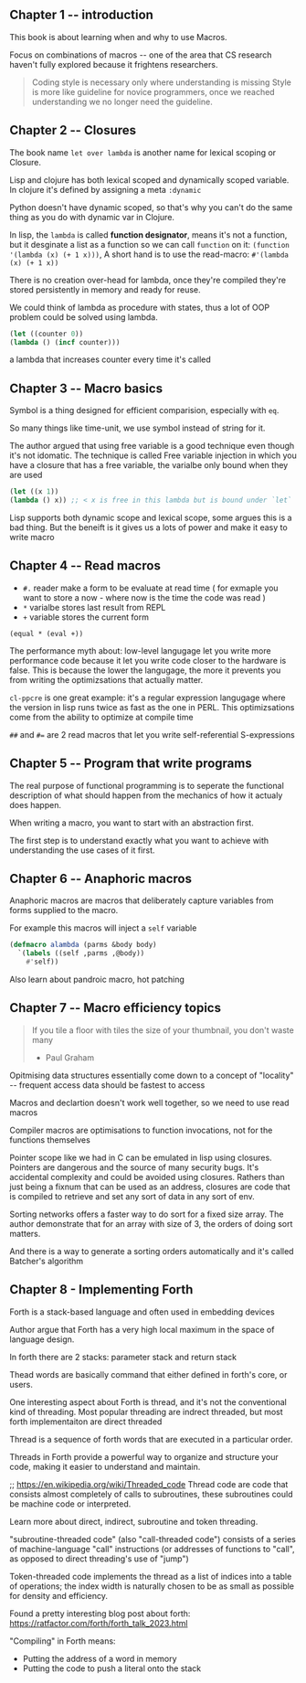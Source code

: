 ## Chapter 1 -- introduction

This book is about learning when and why to use Macros.

Focus on combinations of macros -- one of the area that CS research haven't fully explored because it frightens researchers.

> Coding style is necessary only where understanding is missing
Style is more like guideline for novice programmers, once we reached understanding we no longer need the guideline.

## Chapter 2 -- Closures

The book name `let over lambda` is another name for lexical scoping or Closure.

Lisp and clojure has both lexical scoped and dynamically scoped variable.
In clojure it's defined by assigning a meta `:dynamic`

Python doesn't have dynamic scoped, so that's why you can't do the same thing as you do with dynamic var in Clojure.

In lisp, the `lambda` is called __function designator__, means it's not a function,
but it desginate a list as a function so we can call `function` on it: `(function '(lambda (x) (+ 1 x)))`,
A short hand is to use the read-macro: `#'(lambda (x) (+ 1 x))`

There is no creation over-head for lambda, once they're compiled they're stored persistently in memory and ready for reuse.

We could think of lambda as procedure with states, thus a lot of OOP problem could be solved using lambda.

```lisp
(let ((counter 0))
(lambda () (incf counter)))
```
a lambda that increases counter every time it's called

## Chapter 3 -- Macro basics

Symbol is a thing designed for efficient comparision, especially with `eq`.

So many things like time-unit, we use symbol instead of string for it.

The author argued that using free variable is a good technique even though it's not idomatic.
The technique is called Free variable injection in which you have a closure that has a free variable, the varialbe only bound
when they are used

```lisp
(let ((x 1))
(lambda () x)) ;; < x is free in this lambda but is bound under `let`
```

Lisp supports both dynamic scope and lexical scope, some argues this is a bad thing. But the beneift is it gives us a lots of power and make it easy to write macro

## Chapter 4 -- Read macros
- `#.` reader make a form to be evaluate at read time ( for exmaple you want to store a now - where now is the time the code was read )
- `*` varialbe stores last result from REPL
- `+` variable stores the current form

`(equal * (eval +))`

The performance myth about: low-level langugage let you write more performance code because it let you write code closer to the hardware is false.
This is because the lower the langugage, the more it prevents you from writing the optimizsations that actually matter.

`cl-ppcre` is one great example: it's a regular expression langugage where the version in lisp runs twice as fast as the one in PERL.
This optimizsations come from the ability to optimize at compile time

`##` and `#=` are 2 read macros that let you write self-referential S-expressions

## Chapter 5 -- Program that write programs

The real purpose of functional programming is to seperate the functional description of what should happen from the mechanics of how it actualy does happen.

When writing a macro, you want to start with an abstraction first.

The first step is to understand exactly what you want to achieve with understanding the use cases of it first.

## Chapter 6 -- Anaphoric macros

Anaphoric macros are macros that deliberately capture variables from forms supplied to the macro.

For example this macros will inject a `self` variable
```lisp
(defmacro alambda (parms &body body)
  `(labels ((self ,parms ,@body))
    #'self))
```

Also learn about pandroic macro, hot patching

## Chapter 7 -- Macro efficiency topics
> If you tile a floor with tiles the size of your thumbnail, you don't waste many
> - Paul Graham

Opitmising data structures essentially come down to a concept of "locality" -- frequent access data should be fastest to access

Macros and declartion doesn't work well together, so we need to use read macros

Compiler macros are optimisations to function invocations, not for the functions themselves

Pointer scope like we had in C can be emulated in lisp using closures.
Pointers are dangerous and the source of many security bugs. It's accidental complexity and could be avoided using closures.
Rathers than just being a fixnum that can be used as an address, closures are code that is compiled to retrieve and set any sort of data in any sort of env.


Sorting networks offers a faster way to do sort for a fixed size array.
The author demonstrate that for an array with size of 3, the orders of doing sort matters.

And there is a way to generate a sorting orders automatically and it's called Batcher's algorithm

## Chapter 8 - Implementing Forth

Forth is a stack-based language and often used in embedding devices

Author argue that Forth has a very high local maximum in the space of language design.

In forth there are 2 stacks: parameter stack and return stack

Thead words are basically command that either defined in forth's core, or users.

One interesting aspect about Forth is thread, and it's not the conventional kind of threading.
Most popular threading are indrect threaded, but most forth implementaiton are direct threaded

Thread is a sequence of forth words that are executed in a particular order.

Threads in Forth provide a powerful way to organize and structure your code, making it easier to understand and maintain.

;; https://en.wikipedia.org/wiki/Threaded_code
Thread code are code that consists almost completely of calls to subroutines, these subroutines could be machine code or interpreted.

Learn more about direct, indirect, subroutine and token threading.

"subroutine-threaded code" (also "call-threaded code") consists of a series of machine-language "call" instructions (or addresses of functions to "call", as opposed to direct threading's use of "jump")

Token-threaded code implements the thread as a list of indices into a table of operations; the index width is naturally chosen to be as small as possible for density and efficiency.

Found a pretty interesting blog post about forth: https://ratfactor.com/forth/forth_talk_2023.html

"Compiling" in Forth means:
- Putting the address of a word in memory
- Putting the code to push a literal onto the stack

